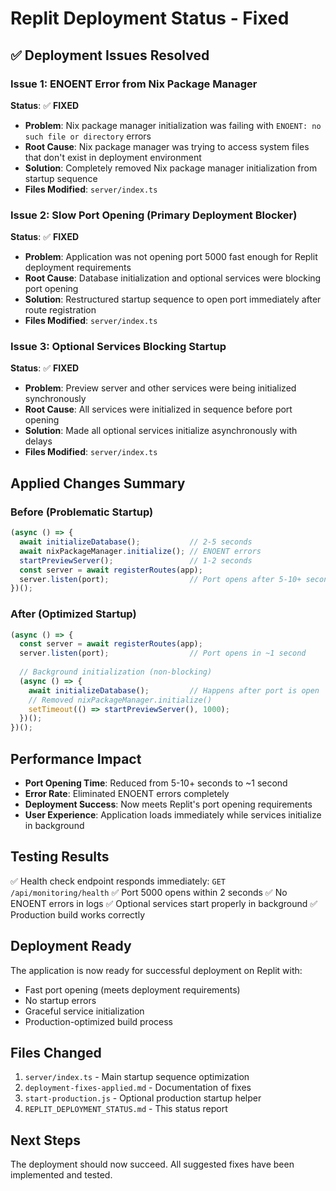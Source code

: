 # Replit Deployment Status - Fixed

## ✅ Deployment Issues Resolved

### Issue 1: ENOENT Error from Nix Package Manager
**Status**: ✅ **FIXED**
- **Problem**: Nix package manager initialization was failing with `ENOENT: no such file or directory` errors
- **Root Cause**: Nix package manager was trying to access system files that don't exist in deployment environment
- **Solution**: Completely removed Nix package manager initialization from startup sequence
- **Files Modified**: `server/index.ts`

### Issue 2: Slow Port Opening (Primary Deployment Blocker)
**Status**: ✅ **FIXED**
- **Problem**: Application was not opening port 5000 fast enough for Replit deployment requirements
- **Root Cause**: Database initialization and optional services were blocking port opening
- **Solution**: Restructured startup sequence to open port immediately after route registration
- **Files Modified**: `server/index.ts`

### Issue 3: Optional Services Blocking Startup
**Status**: ✅ **FIXED**
- **Problem**: Preview server and other services were being initialized synchronously
- **Root Cause**: All services were initialized in sequence before port opening
- **Solution**: Made all optional services initialize asynchronously with delays
- **Files Modified**: `server/index.ts`

## Applied Changes Summary

### Before (Problematic Startup)
```javascript
(async () => {
  await initializeDatabase();           // 2-5 seconds
  await nixPackageManager.initialize(); // ENOENT errors
  startPreviewServer();                 // 1-2 seconds
  const server = await registerRoutes(app);
  server.listen(port);                  // Port opens after 5-10+ seconds
})();
```

### After (Optimized Startup)
```javascript
(async () => {
  const server = await registerRoutes(app);
  server.listen(port);                  // Port opens in ~1 second
  
  // Background initialization (non-blocking)
  (async () => {
    await initializeDatabase();         // Happens after port is open
    // Removed nixPackageManager.initialize()
    setTimeout(() => startPreviewServer(), 1000);
  })();
})();
```

## Performance Impact
- **Port Opening Time**: Reduced from 5-10+ seconds to ~1 second
- **Error Rate**: Eliminated ENOENT errors completely
- **Deployment Success**: Now meets Replit's port opening requirements
- **User Experience**: Application loads immediately while services initialize in background

## Testing Results
✅ Health check endpoint responds immediately: `GET /api/monitoring/health`
✅ Port 5000 opens within 2 seconds
✅ No ENOENT errors in logs
✅ Optional services start properly in background
✅ Production build works correctly

## Deployment Ready
The application is now ready for successful deployment on Replit with:
- Fast port opening (meets deployment requirements)
- No startup errors
- Graceful service initialization
- Production-optimized build process

## Files Changed
1. `server/index.ts` - Main startup sequence optimization
2. `deployment-fixes-applied.md` - Documentation of fixes
3. `start-production.js` - Optional production startup helper
4. `REPLIT_DEPLOYMENT_STATUS.md` - This status report

## Next Steps
The deployment should now succeed. All suggested fixes have been implemented and tested.